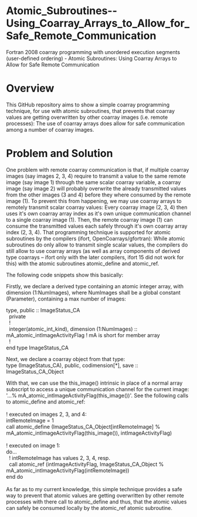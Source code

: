 # Atomic_Subroutines--Using_Coarray_Arrays_to_Allow_for_Safe_Remote_Communication
Fortran 2008 coarray programming with unordered execution segments (user-defined ordering) - Atomic Subroutines: Using Coarray Arrays to Allow for Safe Remote Communication

# Overview
This GitHub repository aims to show a simple coarray programming technique, for use with atomic subroutines, that prevents that coarray values are getting overwritten by other coarray images (i.e. remote processes): The use of coarray arrays does allow for safe communication among a number of coarray images. 

# Problem and Solution
One problem with remote coarray communication is that, if multiple coarray images (say images 2, 3, 4) require to transmit a value to the same remote image (say image 1) through the same scalar coarray variable, a coarray image (say image 2) will probably overwrite the already transmitted values from the other images (3 and 4) before they where consumed by the remote image (1). To prevent this from happening, we may use coarray arrays to remotely transmit scalar coarray values: Every coarray image (2, 3, 4) then uses it's own coarray array index as it's own unique communication channel to a single coarray image (1). Then, the remote coarray image (1) can consume the transmitted values each safely through it's own coarray array index (2, 3, 4).
That programming technique is supported for atomic subroutines by the compilers (ifort, OpenCoarrays/gfortran): While atomic subroutines do only allow to transmit single scalar values, the compilers do still allow to use coarray arrays (as well as array components of derived type coarrays – ifort only with the later compilers, ifort 15 did not work for this) with the atomic subroutines atomic_define and atomic_ref.

The following code snippets show this basically:

Firstly, we declare a derived type containing an atomic integer array, with dimension (1:NumImages), where NumImages shall be a global constant (Parameter), containing a max number of images:

type, public :: ImageStatus_CA<br />
&nbsp;&nbsp;private<br />
&nbsp;&nbsp;!<br />
&nbsp;&nbsp;integer(atomic_int_kind), dimension (1:NumImages) :: mA_atomic_intImageActivityFlag ! mA is short for member array<br />
&nbsp;&nbsp;!<br />
end type ImageStatus_CA<br />

Next, we declare a coarray object from that type:<br />
type (ImageStatus_CA), public, codimension[*], save :: ImageStatus_CA_Object<br />

With that, we can use the this_image() intrinsic in place of a normal array subscript to access a unique communication channel for the current image: '...% mA_atomic_intImageActivityFlag(this_image())'. See the following calls to atomic_define and atomic_ref:<br />
<br />
! executed on images 2, 3, and 4:<br />
intRemoteImage = 1<br />
call atomic_define (ImageStatus_CA_Object[intRemoteImage] % mA_atomic_intImageActivityFlag(this_image()), intImageActivityFlag)<br />
<br />
! executed on image 1:<br />
do...<br />
&nbsp;&nbsp;! intRemoteImage has values 2, 3, 4, resp. <br />
&nbsp;&nbsp;call atomic_ref (intImageActivityFlag, ImageStatus_CA_Object %   mA_atomic_intImageActivityFlag(intRemoteImage))<br />
end do<br />
<br />
As far as to my current knowledge, this simple technique provides a safe way to prevent that atomic values are getting overwritten by other remote processes with there call to atomic_define and thus, that the atomic values can safely be consumed locally by the atomic_ref atomic subroutine.
